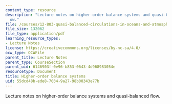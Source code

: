 ```yaml
---
content_type: resource
description: "Lecture notes on higher-order balance systems and quasi-balanced \uFB02\
  ow."
file: /courses/12-803-quasi-balanced-circulations-in-oceans-and-atmospheres-fall-2009/55dcd48bede870349a2798b00343e77b_MIT12_803F09_lec15.pdf
file_size: 132062
file_type: application/pdf
learning_resource_types:
- Lecture Notes
license: https://creativecommons.org/licenses/by-nc-sa/4.0/
ocw_type: OCWFile
parent_title: Lecture Notes
parent_type: CourseSection
parent_uid: 6146903f-0e96-b853-0643-4d968983054e
resourcetype: Document
title: Higher-order balance systems
uid: 55dcd48b-ede8-7034-9a27-98b00343e77b
---
```

Lecture notes on higher-order balance systems and quasi-balanced ﬂow.